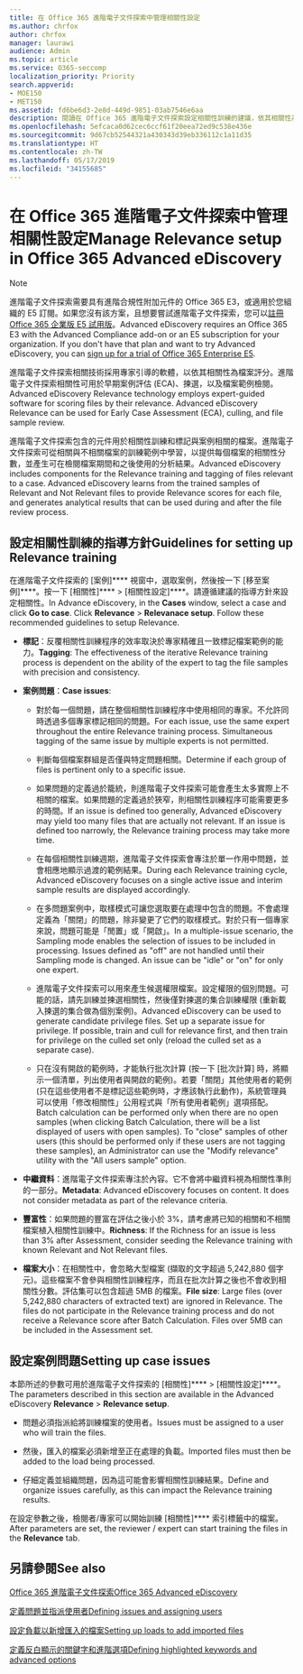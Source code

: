 ```yaml
---
title: 在 Office 365 進階電子文件探索中管理相關性設定
ms.author: chrfox
author: chrfox
manager: laurawi
audience: Admin
ms.topic: article
ms.service: O365-seccomp
localization_priority: Priority
search.appverid:
- MOE150
- MET150
ms.assetid: fd6be6d3-2e8d-449d-9851-03ab7546e6aa
description: 閱讀在 Office 365 進階電子文件探索設定相關性訓練的建議，依其相關性為檔案評分，並產生分析結果。
ms.openlocfilehash: 5efcaca0d62cec6ccf61f20eea72ed9c538e436e
ms.sourcegitcommit: 9d67cb52544321a430343d39eb336112c1a11d35
ms.translationtype: HT
ms.contentlocale: zh-TW
ms.lasthandoff: 05/17/2019
ms.locfileid: "34155685"
---
```

# <a name="manage-relevance-setup-in-office-365-advanced-ediscovery"></a><span data-ttu-id="7c0b0-103">在 Office 365 進階電子文件探索中管理相關性設定</span><span class="sxs-lookup"><span data-stu-id="7c0b0-103">Manage Relevance setup in Office 365 Advanced eDiscovery</span></span>

> [!NOTE]
> <span data-ttu-id="7c0b0-p101">進階電子文件探索需要具有進階合規性附加元件的 Office 365 E3，或適用於您組織的 E5 訂閱。如果您沒有該方案，且想要嘗試進階電子文件探索，您可以[註冊 Office 365 企業版 E5 試用版](https://go.microsoft.com/fwlink/p/?LinkID=698279)。</span><span class="sxs-lookup"><span data-stu-id="7c0b0-p101">Advanced eDiscovery requires an Office 365 E3 with the Advanced Compliance add-on or an E5 subscription for your organization. If you don't have that plan and want to try Advanced eDiscovery, you can [sign up for a trial of Office 365 Enterprise E5](https://go.microsoft.com/fwlink/p/?LinkID=698279).</span></span> 
  
 <span data-ttu-id="7c0b0-p102">進階電子文件探索相關技術採用專家引導的軟體，以依其相關性為檔案評分。進階電子文件探索相關性可用於早期案例評估 (ECA)、揀選，以及檔案範例檢閱。</span><span class="sxs-lookup"><span data-stu-id="7c0b0-p102">Advanced eDiscovery Relevance technology employs expert-guided software for scoring files by their relevance. Advanced eDiscovery Relevance can be used for Early Case Assessment (ECA), culling, and file sample review.</span></span> 
  
 <span data-ttu-id="7c0b0-p103">進階電子文件探索包含的元件用於相關性訓練和標記與案例相關的檔案。進階電子文件探索可從相關與不相關檔案的訓練範例中學習，以提供每個檔案的相關性分數，並產生可在檢閱檔案期間和之後使用的分析結果。</span><span class="sxs-lookup"><span data-stu-id="7c0b0-p103">Advanced eDiscovery includes components for the Relevance training and tagging of files relevant to a case. Advanced eDiscovery learns from the trained samples of Relevant and Not Relevant files to provide Relevance scores for each file, and generates analytical results that can be used during and after the file review process.</span></span> 
  
## <a name="guidelines-for-setting-up-relevance-training"></a><span data-ttu-id="7c0b0-110">設定相關性訓練的指導方針</span><span class="sxs-lookup"><span data-stu-id="7c0b0-110">Guidelines for setting up Relevance training</span></span>

 <span data-ttu-id="7c0b0-p104">在進階電子文件探索的 [案例]\*\*\*\* 視窗中，選取案例，然後按一下 [移至案例]\*\*\*\*。按一下 [相關性]\*\*\*\* \> [相關性設定]\*\*\*\*。請遵循建議的指導方針來設定相關性。</span><span class="sxs-lookup"><span data-stu-id="7c0b0-p104">In Advance eDiscovery, in the **Cases** window, select a case and click **Go to case**. Click **Relevance** \> **Relevanace setup**. Follow these recommended guidelines to setup Relevance.</span></span> 
  
- <span data-ttu-id="7c0b0-114">**標記**：反覆相關性訓練程序的效率取決於專家精確且一致標記檔案範例的能力。</span><span class="sxs-lookup"><span data-stu-id="7c0b0-114">**Tagging**: The effectiveness of the iterative Relevance training process is dependent on the ability of the expert to tag the file samples with precision and consistency.</span></span>
    
- <span data-ttu-id="7c0b0-115">**案例問題**：</span><span class="sxs-lookup"><span data-stu-id="7c0b0-115">**Case issues**:</span></span> 
    
  - <span data-ttu-id="7c0b0-p105">對於每一個問題，請在整個相關性訓練程序中使用相同的專家。不允許同時透過多個專家標記相同的問題。</span><span class="sxs-lookup"><span data-stu-id="7c0b0-p105">For each issue, use the same expert throughout the entire Relevance training process. Simultaneous tagging of the same issue by multiple experts is not permitted.</span></span>
    
  - <span data-ttu-id="7c0b0-118">判斷每個檔案群組是否僅與特定問題相關。</span><span class="sxs-lookup"><span data-stu-id="7c0b0-118">Determine if each group of files is pertinent only to a specific issue.</span></span> 
    
  - <span data-ttu-id="7c0b0-p106">如果問題的定義過於籠統，則進階電子文件探索可能會產生太多實際上不相關的檔案。如果問題的定義過於狹窄，則相關性訓練程序可能需要更多的時間。</span><span class="sxs-lookup"><span data-stu-id="7c0b0-p106">If an issue is defined too generally, Advanced eDiscovery may yield too many files that are actually not relevant. If an issue is defined too narrowly, the Relevance training process may take more time.</span></span> 
    
  - <span data-ttu-id="7c0b0-121">在每個相關性訓練週期，進階電子文件探索會專注於單一作用中問題，並會相應地顯示過渡的範例結果。</span><span class="sxs-lookup"><span data-stu-id="7c0b0-121">During each Relevance training cycle, Advanced eDiscovery focuses on a single active issue and interim sample results are displayed accordingly.</span></span>
    
  - <span data-ttu-id="7c0b0-p107">在多問題案例中，取樣模式可讓您選取要在處理中包含的問題。不會處理定義為「關閉」的問題，除非變更了它們的取樣模式。對於只有一個專家來說，問題可能是「閒置」或「開啟」。</span><span class="sxs-lookup"><span data-stu-id="7c0b0-p107">In a multiple-issue scenario, the Sampling mode enables the selection of issues to be included in processing. Issues defined as "off" are not handled until their Sampling mode is changed. An issue can be "idle" or "on" for only one expert.</span></span>
    
  -  <span data-ttu-id="7c0b0-p108">進階電子文件探索可以用來產生候選權限檔案。設定權限的個別問題。可能的話，請先訓練並揀選相關性，然後僅對揀選的集合訓練權限 (重新載入揀選的集合做為個別案例)。</span><span class="sxs-lookup"><span data-stu-id="7c0b0-p108">Advanced eDiscovery can be used to generate candidate privilege files. Set up a separate issue for privilege. If possible, train and cull for relevance first, and then train for privilege on the culled set only (reload the culled set as a separate case).</span></span> 
    
  - <span data-ttu-id="7c0b0-p109">只在沒有開啟的範例時，才能執行批次計算 (按一下 [批次計算] 時，將顯示一個清單，列出使用者與開啟的範例)。若要「關閉」其他使用者的範例 (只在這些使用者不是標記這些範例時，才應該執行此動作)，系統管理員可以使用「修改相關性」公用程式與「所有使用者範例」選項搭配。</span><span class="sxs-lookup"><span data-stu-id="7c0b0-p109">Batch calculation can be performed only when there are no open samples (when clicking Batch Calculation, there will be a list displayed of users with open samples). To "close" samples of other users (this should be performed only if these users are not tagging these samples), an Administrator can use the "Modify relevance" utility with the "All users sample" option.</span></span>
    
- <span data-ttu-id="7c0b0-p110">**中繼資料**：進階電子文件探索專注於內容。它不會將中繼資料視為相關性準則的一部分。</span><span class="sxs-lookup"><span data-stu-id="7c0b0-p110">**Metadata**: Advanced eDiscovery focuses on content. It does not consider metadata as part of the relevance criteria.</span></span> 
    
- <span data-ttu-id="7c0b0-132">**豐富性**：如果問題的豐富在評估之後小於 3%，請考慮將已知的相關和不相關檔案植入相關性訓練中。</span><span class="sxs-lookup"><span data-stu-id="7c0b0-132">**Richness**: If the Richness for an issue is less than 3% after Assessment, consider seeding the Relevance training with known Relevant and Not Relevant files.</span></span>
    
- <span data-ttu-id="7c0b0-p111">**檔案大小**：在相關性中，會忽略大型檔案 (擷取的文字超過 5,242,880 個字元)。這些檔案不會參與相關性訓練程序，而且在批次計算之後也不會收到相關性分數。評估集可以包含超過 5MB 的檔案。</span><span class="sxs-lookup"><span data-stu-id="7c0b0-p111">**File size**: Large files (over 5,242,880 characters of extracted text) are ignored in Relevance. The files do not participate in the Relevance training process and do not receive a Relevance score after Batch Calculation. Files over 5MB can be included in the Assessment set.</span></span>
    
## <a name="setting-up-case-issues"></a><span data-ttu-id="7c0b0-136">設定案例問題</span><span class="sxs-lookup"><span data-stu-id="7c0b0-136">Setting up case issues</span></span>

<span data-ttu-id="7c0b0-137">本節所述的參數可用於進階電子文件探索的 [相關性]\*\*\*\* \> [相關性設定]\*\*\*\*。</span><span class="sxs-lookup"><span data-stu-id="7c0b0-137">The parameters described in this section are available in the Advanced eDiscovery **Relevance** \> **Relevance setup**.</span></span> 
  
- <span data-ttu-id="7c0b0-138">問題必須指派給將訓練檔案的使用者。</span><span class="sxs-lookup"><span data-stu-id="7c0b0-138">Issues must be assigned to a user who will train the files.</span></span>
    
- <span data-ttu-id="7c0b0-139">然後，匯入的檔案必須新增至正在處理的負載。</span><span class="sxs-lookup"><span data-stu-id="7c0b0-139">Imported files must then be added to the load being processed.</span></span>
    
- <span data-ttu-id="7c0b0-140">仔細定義並組織問題，因為這可能會影響相關性訓練結果。</span><span class="sxs-lookup"><span data-stu-id="7c0b0-140">Define and organize issues carefully, as this can impact the Relevance training results.</span></span>
    
<span data-ttu-id="7c0b0-141">在設定參數之後，檢閱者/專家可以開始訓練 [相關性]\*\*\*\* 索引標籤中的檔案。</span><span class="sxs-lookup"><span data-stu-id="7c0b0-141">After parameters are set, the reviewer / expert can start training the files in the **Relevance** tab.</span></span> 
  
## <a name="see-also"></a><span data-ttu-id="7c0b0-142">另請參閱</span><span class="sxs-lookup"><span data-stu-id="7c0b0-142">See also</span></span>

[<span data-ttu-id="7c0b0-143">Office 365 進階電子文件探索</span><span class="sxs-lookup"><span data-stu-id="7c0b0-143">Office 365 Advanced eDiscovery</span></span>](office-365-advanced-ediscovery.md)
  
[<span data-ttu-id="7c0b0-144">定義問題並指派使用者</span><span class="sxs-lookup"><span data-stu-id="7c0b0-144">Defining issues and assigning users</span></span>](define-issues-and-assign-users.md)
  
[<span data-ttu-id="7c0b0-145">設定負載以新增匯入的檔案</span><span class="sxs-lookup"><span data-stu-id="7c0b0-145">Setting up loads to add imported files</span></span>](set-up-loads-to-add-imported-files.md)
  
[<span data-ttu-id="7c0b0-146">定義反白顯示的關鍵字和進階選項</span><span class="sxs-lookup"><span data-stu-id="7c0b0-146">Defining highlighted keywords and advanced options</span></span>](define-highlighted-keywords-and-advanced-options.md)

